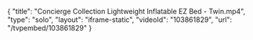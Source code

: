 {
    "title": "Concierge Collection Lightweight Inflatable EZ Bed - Twin.mp4",
    "type": "solo",
    "layout": "iframe-static",
    "videoId": "103861829",
    "url": "\/tvpembed\/103861829"
}